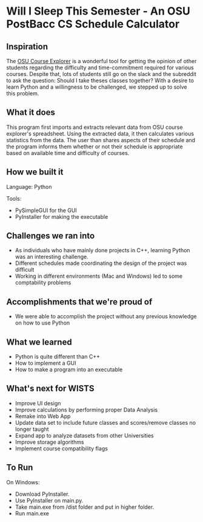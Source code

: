 # Will I Sleep This Semester - An OSU PostBacc CS Schedule Calculator

## Inspiration
The [OSU Course Explorer](https://osu-cs-course-explorer.com/) is a wonderful tool for getting the opinion of other students regarding the difficulty and time-commitment required for various courses. Despite that, lots of students still go on the slack and the subreddit to ask the question: Should I take theses classes together? With a desire to learn Python and a willingness to be challenged, we stepped up to solve this problem.

## What it does
This program first imports and extracts relevant data from OSU course explorer's spreadsheet. Using the extracted data, it then calculates various statistics from the data. The user than shares aspects of their schedule and the program informs them whether or not their schedule is appropriate based on available time and difficulty of courses.

## How we built it
Language: Python

Tools:
- PySimpleGUI for the GUI
- PyInstaller for making the executable

## Challenges we ran into
- As individuals who have mainly done projects in C++, learning Python was an interesting challenge.
- Different schedules made coordinating the design of the project was difficult
- Working in different environments (Mac and Windows) led to some comptability problems

## Accomplishments that we're proud of
- We were able to accomplish the project without any previous knowledge on how to use Python

## What we learned
- Python is quite different than C++
- How to implement a GUI
- How to make a program into an executable

## What's next for WISTS
- Improve UI design
- Improve calculations by performing proper Data Analysis
- Remake into Web App
- Update data set to include future classes and scores/remove classes no longer taught
- Expand app to analyze datasets from other Universities
- Improve storage algorithms
- Implement course compatibility flags

## To Run
On Windows:
- Download PyInstaller.
- Use PyInstaller on main.py.
- Take main.exe from /dist folder and put in higher folder.
- Run main.exe
